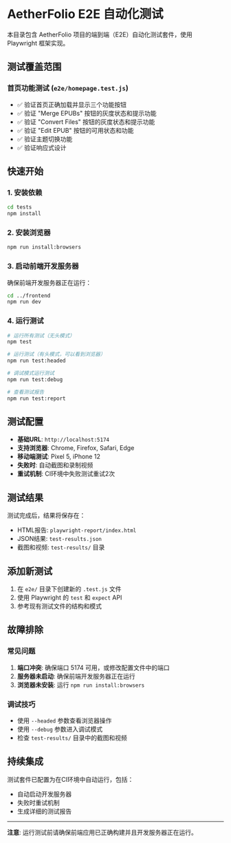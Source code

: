 # AetherFolio E2E 自动化测试

本目录包含 AetherFolio 项目的端到端（E2E）自动化测试套件，使用 Playwright 框架实现。

## 测试覆盖范围

### 首页功能测试 (`e2e/homepage.test.js`)

- ✅ 验证首页正确加载并显示三个功能按钮
- ✅ 验证 "Merge EPUBs" 按钮的灰度状态和提示功能
- ✅ 验证 "Convert Files" 按钮的灰度状态和提示功能  
- ✅ 验证 "Edit EPUB" 按钮的可用状态和功能
- ✅ 验证主题切换功能
- ✅ 验证响应式设计

## 快速开始

### 1. 安装依赖

```bash
cd tests
npm install
```

### 2. 安装浏览器

```bash
npm run install:browsers
```

### 3. 启动前端开发服务器

确保前端开发服务器正在运行：

```bash
cd ../frontend
npm run dev
```

### 4. 运行测试

```bash
# 运行所有测试（无头模式）
npm test

# 运行测试（有头模式，可以看到浏览器）
npm run test:headed

# 调试模式运行测试
npm run test:debug

# 查看测试报告
npm run test:report
```

## 测试配置

- **基础URL**: `http://localhost:5174`
- **支持浏览器**: Chrome, Firefox, Safari, Edge
- **移动端测试**: Pixel 5, iPhone 12
- **失败时**: 自动截图和录制视频
- **重试机制**: CI环境中失败测试重试2次

## 测试结果

测试完成后，结果将保存在：
- HTML报告: `playwright-report/index.html`
- JSON结果: `test-results.json`
- 截图和视频: `test-results/` 目录

## 添加新测试

1. 在 `e2e/` 目录下创建新的 `.test.js` 文件
2. 使用 Playwright 的 `test` 和 `expect` API
3. 参考现有测试文件的结构和模式

## 故障排除

### 常见问题

1. **端口冲突**: 确保端口 5174 可用，或修改配置文件中的端口
2. **服务器未启动**: 确保前端开发服务器正在运行
3. **浏览器未安装**: 运行 `npm run install:browsers`

### 调试技巧

- 使用 `--headed` 参数查看浏览器操作
- 使用 `--debug` 参数进入调试模式
- 检查 `test-results/` 目录中的截图和视频

## 持续集成

测试套件已配置为在CI环境中自动运行，包括：
- 自动启动开发服务器
- 失败时重试机制
- 生成详细的测试报告

---

**注意**: 运行测试前请确保前端应用已正确构建并且开发服务器正在运行。